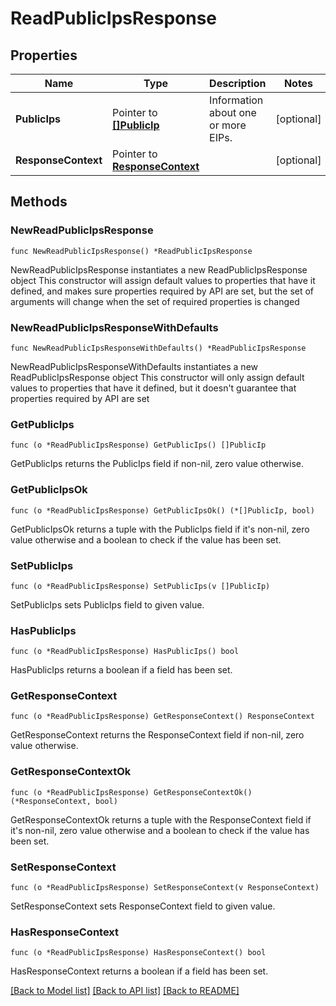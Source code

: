 # ReadPublicIpsResponse

## Properties

Name | Type | Description | Notes
------------ | ------------- | ------------- | -------------
**PublicIps** | Pointer to [**[]PublicIp**](PublicIp.md) | Information about one or more EIPs. | [optional] 
**ResponseContext** | Pointer to [**ResponseContext**](ResponseContext.md) |  | [optional] 

## Methods

### NewReadPublicIpsResponse

`func NewReadPublicIpsResponse() *ReadPublicIpsResponse`

NewReadPublicIpsResponse instantiates a new ReadPublicIpsResponse object
This constructor will assign default values to properties that have it defined,
and makes sure properties required by API are set, but the set of arguments
will change when the set of required properties is changed

### NewReadPublicIpsResponseWithDefaults

`func NewReadPublicIpsResponseWithDefaults() *ReadPublicIpsResponse`

NewReadPublicIpsResponseWithDefaults instantiates a new ReadPublicIpsResponse object
This constructor will only assign default values to properties that have it defined,
but it doesn't guarantee that properties required by API are set

### GetPublicIps

`func (o *ReadPublicIpsResponse) GetPublicIps() []PublicIp`

GetPublicIps returns the PublicIps field if non-nil, zero value otherwise.

### GetPublicIpsOk

`func (o *ReadPublicIpsResponse) GetPublicIpsOk() (*[]PublicIp, bool)`

GetPublicIpsOk returns a tuple with the PublicIps field if it's non-nil, zero value otherwise
and a boolean to check if the value has been set.

### SetPublicIps

`func (o *ReadPublicIpsResponse) SetPublicIps(v []PublicIp)`

SetPublicIps sets PublicIps field to given value.

### HasPublicIps

`func (o *ReadPublicIpsResponse) HasPublicIps() bool`

HasPublicIps returns a boolean if a field has been set.

### GetResponseContext

`func (o *ReadPublicIpsResponse) GetResponseContext() ResponseContext`

GetResponseContext returns the ResponseContext field if non-nil, zero value otherwise.

### GetResponseContextOk

`func (o *ReadPublicIpsResponse) GetResponseContextOk() (*ResponseContext, bool)`

GetResponseContextOk returns a tuple with the ResponseContext field if it's non-nil, zero value otherwise
and a boolean to check if the value has been set.

### SetResponseContext

`func (o *ReadPublicIpsResponse) SetResponseContext(v ResponseContext)`

SetResponseContext sets ResponseContext field to given value.

### HasResponseContext

`func (o *ReadPublicIpsResponse) HasResponseContext() bool`

HasResponseContext returns a boolean if a field has been set.


[[Back to Model list]](../README.md#documentation-for-models) [[Back to API list]](../README.md#documentation-for-api-endpoints) [[Back to README]](../README.md)


